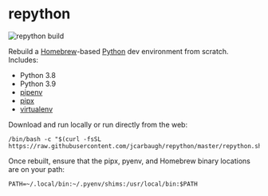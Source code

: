 # repython

![repython build](https://github.com/jcarbaugh/repython/workflows/repython%20build/badge.svg)

Rebuild a [Homebrew](https://brew.sh)-based [Python](https://www.python.org) dev environment from scratch. Includes:

* Python 3.8
* Python 3.9
* [pipenv](https://pipenv.pypa.io/en/latest/)
* [pipx](https://pipxproject.github.io/pipx/)
* [virtualenv](https://virtualenv.pypa.io/en/latest/)

Download and run locally or run directly from the web:

```
/bin/bash -c "$(curl -fsSL https://raw.githubusercontent.com/jcarbaugh/repython/master/repython.sh)"
```

Once rebuilt, ensure that the pipx, pyenv, and Homebrew binary locations are on your path:

```
PATH=~/.local/bin:~/.pyenv/shims:/usr/local/bin:$PATH
```
